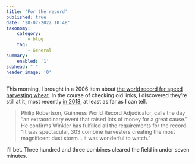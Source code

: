 ```yaml
---
title: 'For the record'
published: true
date: '28-07-2022 10:48'
taxonomy:
    category:
        - blog
    tag:
        - General
summary:
    enabled: '1'
subhead: " "
header_image: '0'
---
```


This morning, I brought in a 2006 item about [the world record for speed harvesting wheat](https://jeremycherfas.net/blog/excitement-in-manitoba). In the course of checking old links, I discovered they’re still at it, most recently [in 2018](https://discoverwestman.com/articles/harvesting-world-record-smashed-in-winkler-with-303-combines-video), at least as far as I can tell.

> Philip Robertson, Guinness World Record Adjudicator, calls the day “an extraordinary event that raised lots of money for a great cause.”
> He confirms Winkler has fulfilled all the requirements for the record. “It was spectacular, 303 combine harvesters creating the most magnificent dust storm... it was wonderful to watch.”

I’ll bet. Three hundred and three combines cleared the field in under seven minutes.
